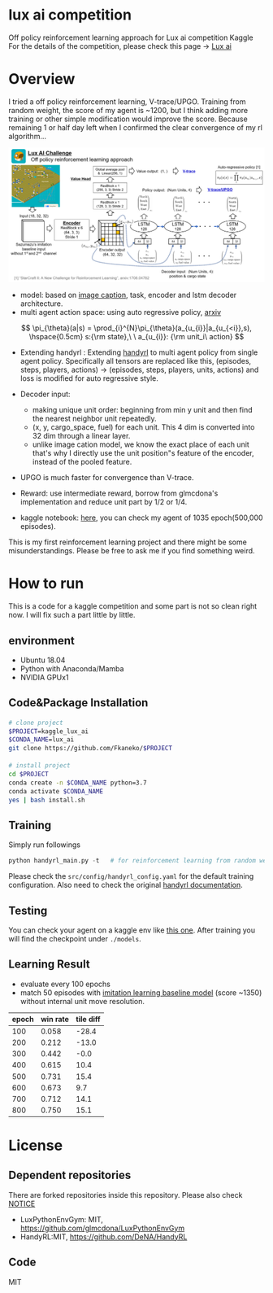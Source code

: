 # lux ai competition 
Off policy reinforcement learning approach for Lux ai competition Kaggle
For the details of the competition, please check this page -> [Lux ai](https://www.kaggle.com/c/lux-ai-2021/overview)

# Overview
I tried a off policy reinforcement learning, V-trace/UPGO.
Training from random weight, the score of my agent is ~1200, but
 I think adding more training or other simple modification would improve the score.
Because remaining 1 or half day left when I confirmed the clear convergence of my rl algorithm...

![model](./image/pipeline.png)

* model: based on [image caption](https://arxiv.org/abs/1707.07998), task, encoder and lstm decoder architecture.
* multi agent action space: using auto regressive policy, [arxiv](https://arxiv.org/abs/1708.04782)

$$
\pi_{\theta}(a|s) = \prod_{i}^{N}\pi_{\theta}(a_{u_{i}}|a_{u_{<i}},s), \hspace{0.5cm} s:{\rm state},\  \ a_{u_{i}}: {\rm unit_i\ action}
$$

* Extending handyrl : Extending [handyrl](https://github.com/DeNA/HandyRL) to multi agent policy from single agent policy.
Specifically all tensors are replaced like this, (episodes, steps, players, actions) -> (episodes, steps, players, units, actions) and loss is modified for auto regressive style.

* Decoder input: 
    * making unique unit order: beginning from min y unit and then find the nearest neighbor unit repeatedly.
    * (x, y, cargo_space, fuel) for each unit. This 4 dim is converted into 32 dim through a linear layer.
    * unlike image cation model, we know the exact place of each unit that's why I directly use the unit position"s feature of the encoder, instead of the pooled feature.
* UPGO is much faster for convergence than V-trace.
* Reward: use intermediate reward, borrow from glmcdona's implementation and reduce unit part by 1/2 or 1/4.
* kaggle notebook: [here](https://www.kaggle.com/sai11fkaneko/lux-ai-off-policy), you can check my agent of 1035 epoch(500,000 episodes).

This is my first reinforcement learning project and there might be some misunderstandings. Please be free to ask me if you find something weird.

# How to run
This is a code for a kaggle competition and some part is not so clean right now.
I will fix such a part little by little.

## environment
* Ubuntu 18.04
* Python with Anaconda/Mamba
* NVIDIA GPUx1

## Code&Package Installation
```bash
# clone project
$PROJECT=kaggle_lux_ai
$CONDA_NAME=lux_ai
git clone https://github.com/Fkaneko/$PROJECT

# install project
cd $PROJECT
conda create -n $CONDA_NAME python=3.7
conda activate $CONDA_NAME
yes | bash install.sh
 ```
## Training
Simply run followings
```python
python handyrl_main.py -t   # for reinforcement learning from random weight
```
Please check the `src/config/handyrl_config.yaml` for the default training configuration.
Also need to check the original [handyrl documentation](https://github.com/DeNA/HandyRL).

## Testing
You can check your agent on a kaggle env like [this one](https://www.kaggle.com/sai11fkaneko/lux-ai-off-policy).
After training you will find the checkpoint under `./models`. 
<!-- ```python -->
<!-- python test_agents.py -->
<!-- ``` -->
<!-- Testing enviroment is done with gym env - stable baseline agent class. -->
<!-- Please check these class for run match. -->

## Learning Result
  - evaluate every 100 epochs
  - match 50 episodes with [imitation learning baseline model](https://www.kaggle.com/realneuralnetwork/lux-ai-with-il-decreasing-learning-rate) (score ~1350) without internal unit move resolution.
    
| epoch | win rate | tile diff |
| --- | --- | --- |
|100 |  0.058 |   -28.4|
|200 |  0.212 |   -13.0|
|300 |  0.442 |    -0.0|
|400 |  0.615 |    10.4|
|500 |  0.731 |    15.4|
|600 |  0.673 |     9.7|
|700 |  0.712 |    14.1|
|800 |  0.750 |    15.1|

# License
## Dependent repositories
There are forked repositories inside this repository. Please also check [NOTICE](./NOTICE)
* LuxPythonEnvGym: MIT, https://github.com/glmcdona/LuxPythonEnvGym
* HandyRL:MIT, https://github.com/DeNA/HandyRL

##  Code
MIT
